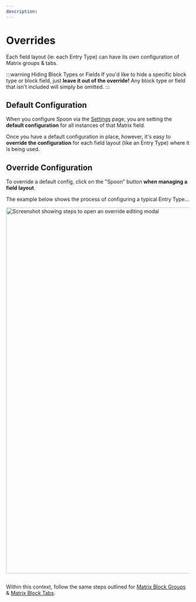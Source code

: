 ```yaml
---
description: 
---
```


# Overrides

Each field layout (ie: each Entry Type) can have its own configuration of Matrix groups & tabs.

:::warning Hiding Block Types or Fields
If you'd like to hide a specific block type or block field, just **leave it out of the override!** Any block type or field that isn't included will simply be omitted.
:::

## Default Configuration

When you configure Spoon via the [Settings](/getting-started/settings/) page, you are setting the **default configuration** for all instances of that Matrix field.

Once you have a default configuration in place, however, it's easy to **override the configuration** for each field layout (like an Entry Type) where it is being used.

## Override Configuration

To override a default config, click on the "Spoon" button **when managing a field layout**.

The example below shows the process of configuring a typical Entry Type...

<img class="dropshadow" :src="$withBase('/images/overrides/spoon-button.png')" alt="Screenshot showing steps to open an override editing modal" width="1000" style="margin-bottom:14px">

Within this context, follow the same steps outlined for [Matrix Block Groups](/matrix-block-groups/) & [Matrix Block Tabs](/matrix-block-tabs/).
